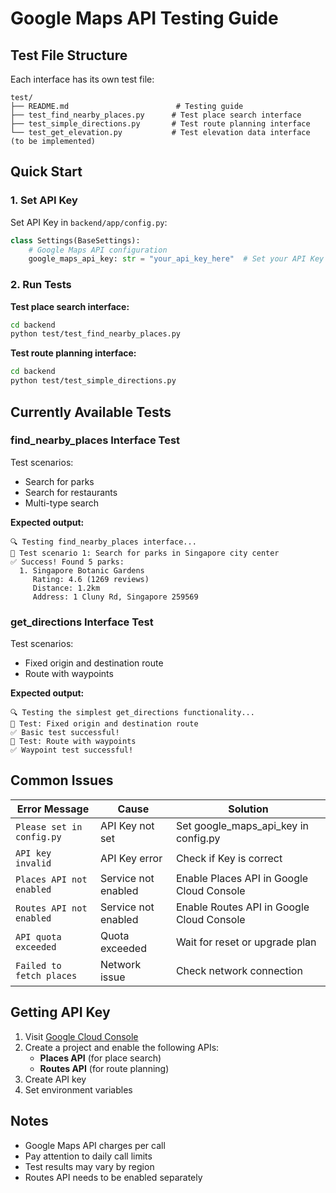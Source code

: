# Google Maps API Testing Guide

## Test File Structure

Each interface has its own test file:

```
test/
├── README.md                        # Testing guide
├── test_find_nearby_places.py      # Test place search interface
├── test_simple_directions.py       # Test route planning interface
└── test_get_elevation.py           # Test elevation data interface (to be implemented)
```

## Quick Start

### 1. Set API Key

Set API Key in `backend/app/config.py`:

```python
class Settings(BaseSettings):
    # Google Maps API configuration
    google_maps_api_key: str = "your_api_key_here"  # Set your API Key here
```

### 2. Run Tests

**Test place search interface:**
```bash
cd backend
python test/test_find_nearby_places.py
```

**Test route planning interface:**
```bash
cd backend
python test/test_simple_directions.py
```

## Currently Available Tests

### find_nearby_places Interface Test

Test scenarios:
- Search for parks
- Search for restaurants  
- Multi-type search

**Expected output:**
```
🔍 Testing find_nearby_places interface...
📍 Test scenario 1: Search for parks in Singapore city center
✅ Success! Found 5 parks:
  1. Singapore Botanic Gardens
     Rating: 4.6 (1269 reviews)
     Distance: 1.2km
     Address: 1 Cluny Rd, Singapore 259569
```

### get_directions Interface Test

Test scenarios:
- Fixed origin and destination route
- Route with waypoints

**Expected output:**
```
🔍 Testing the simplest get_directions functionality...
📍 Test: Fixed origin and destination route
✅ Basic test successful!
📍 Test: Route with waypoints
✅ Waypoint test successful!
```

## Common Issues

| Error Message             | Cause               | Solution                                  |
| ------------------------- | ------------------- | ----------------------------------------- |
| `Please set in config.py` | API Key not set     | Set google_maps_api_key in config.py      |
| `API key invalid`         | API Key error       | Check if Key is correct                   |
| `Places API not enabled`  | Service not enabled | Enable Places API in Google Cloud Console |
| `Routes API not enabled`  | Service not enabled | Enable Routes API in Google Cloud Console |
| `API quota exceeded`      | Quota exceeded      | Wait for reset or upgrade plan            |
| `Failed to fetch places`  | Network issue       | Check network connection                  |

## Getting API Key

1. Visit [Google Cloud Console](https://console.cloud.google.com/)
2. Create a project and enable the following APIs:
   - **Places API** (for place search)
   - **Routes API** (for route planning)
3. Create API key
4. Set environment variables

## Notes

- Google Maps API charges per call
- Pay attention to daily call limits
- Test results may vary by region
- Routes API needs to be enabled separately
